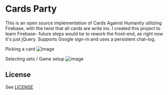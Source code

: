 # Cards Party

This is an open source implementation of Cards Against Humanity utilizing Firebase, with the twist that all cards are write ins. I created this project to learn Firebase- future steps would be to rework the front-end, as right now it's just jQuery. Supports Google sign-in and uses a persistent chat-log.

Picking a card
![image](https://user-images.githubusercontent.com/16808949/115479242-a1eefa00-a20d-11eb-90ba-8880b6bf9e75.png)

Selecting sets / Game setup
![image](https://user-images.githubusercontent.com/16808949/115479038-28efa280-a20d-11eb-98af-0f4285890aec.png)


## License
See [LICENSE](LICENSE)
